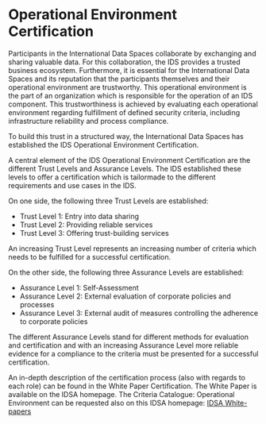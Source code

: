 # Operational Environment Certification

Participants in the International Data Spaces collaborate by exchanging and sharing valuable data. For this collaboration, the IDS provides a trusted business ecosystem. Furthermore, it is essential for the International Data Spaces and its reputation that the participants themselves and their operational environment are trustworthy. This operational environment is the part of an organization which is responsible for the operation of an IDS component. This trustworthiness is achieved by evaluating each operational environment regarding fulfillment of defined security criteria, including infrastructure reliability and process compliance.

To build this trust in a structured way, the International Data Spaces has established the IDS Operational Environment Certification.

A central element of the IDS Operational Environment Certification are the different Trust Levels and Assurance Levels. The IDS established these levels to offer a certification which is tailormade to the different requirements and use cases in the IDS.

On one side, the following three Trust Levels are established: 
+ Trust Level 1: Entry into data sharing
+ Trust Level 2: Providing reliable services
+ Trust Level 3: Offering trust-building services

An increasing Trust Level represents an increasing number of criteria which needs to be fulfilled for a successful certification.

On the other side, the following three Assurance Levels are established:
+ Assurance Level 1: Self-Assessment
+ Assurance Level 2: External evaluation of corporate policies and processes
+ Assurance Level 3: External audit of measures controlling the adherence to corporate policies

The different Assurance Levels stand for different methods for evaluation and certification and with an increasing Assurance Level more reliable evidence for a compliance to the criteria must be presented for a successful certification.

An in-depth description of the certification process (also with regards to each role) can be found in the White Paper Certification. The White Paper is available on the IDSA homepage. The Criteria Catalogue: Operational Environment can be requested also on this IDSA homepage: [IDSA White-papers](https://internationaldataspaces.org/publications/white-papers/)
